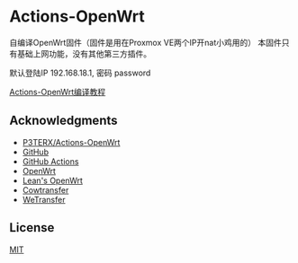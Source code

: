 # Actions-OpenWrt

自编译OpenWrt固件（固件是用在Proxmox VE两个IP开nat小鸡用的）
本固件只有基础上网功能，没有其他第三方插件。

默认登陆IP 192.168.18.1, 密码 password

[Actions-OpenWrt编译教程](https://p3terx.com/archives/build-openwrt-with-github-actions.html)

## Acknowledgments


- [P3TERX/Actions-OpenWrt](https://github.com/P3TERX/Actions-OpenWrt)
- [GitHub](https://github.com)
- [GitHub Actions](https://github.com/features/actions)
- [OpenWrt](https://github.com/openwrt/openwrt)
- [Lean's OpenWrt](https://github.com/coolsnowwolf/lede)
- [Cowtransfer](https://cowtransfer.com)
- [WeTransfer](https://wetransfer.com/)

## License

[MIT](https://github.com/m1911/OpenWrt-Build/blob/main/LICENSE)
